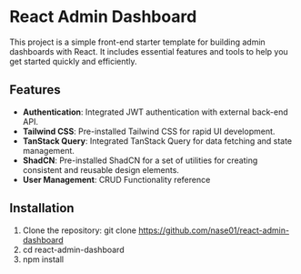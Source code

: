 # React Admin Dashboard

This project is a simple front-end starter template for building admin dashboards with React. It includes essential features and tools to help you get started quickly and efficiently.

## Features

- **Authentication**: Integrated JWT authentication with external back-end API.
- **Tailwind CSS**: Pre-installed Tailwind CSS for rapid UI development.
- **TanStack Query**: Integrated TanStack Query for data fetching and state management.
- **ShadCN**: Pre-installed ShadCN for a set of utilities for creating consistent and reusable design elements.
- **User Management**: CRUD Functionality reference

## Installation

1. Clone the repository: git clone https://github.com/nase01/react-admin-dashboard
2. cd react-admin-dashboard
3. npm install
   
